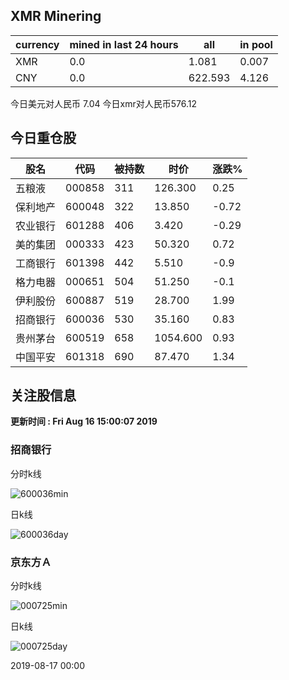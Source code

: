 ## XMR Minering

|currency|mined in last 24 hours|all|in pool|
|---|---|---|---|
|XMR|0.0|1.081|0.007|
|CNY|0.0|622.593|4.126|

今日美元对人民币 7.04	今日xmr对人民币576.12


## 今日重仓股 

|股名|代码|被持数|时价|涨跌%|
|---|---|---|---|---|
|五粮液|000858|311|126.300|0.25|
|保利地产|600048|322|13.850|-0.72|
|农业银行|601288|406|3.420|-0.29|
|美的集团|000333|423|50.320|0.72|
|工商银行|601398|442|5.510|-0.9|
|格力电器|000651|504|51.250|-0.1|
|伊利股份|600887|519|28.700|1.99|
|招商银行|600036|530|35.160|0.83|
|贵州茅台|600519|658|1054.600|0.93|
|中国平安|601318|690|87.470|1.34|

## 关注股信息
**更新时间 : Fri Aug 16 15:00:07 2019**
### 招商银行 
分时k线

![600036min](http://image.sinajs.cn/newchart/min/n/sh600036.gif)

日k线

![600036day](http://image.sinajs.cn/newchart/daily/n/sh600036.gif)

### 京东方Ａ 
分时k线

![000725min](http://image.sinajs.cn/newchart/min/n/sz000725.gif)

日k线

![000725day](http://image.sinajs.cn/newchart/daily/n/sz000725.gif)

2019-08-17 00:00